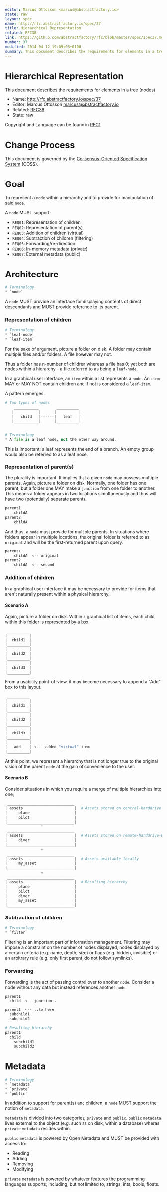 ```yaml
---
editor: Marcus Ottosson <marcus@abstractfactory.io>
state: raw
layout: spec
name: http://rfc.abstractfactory.io/spec/37
title: Hierarchical Representation
related: RFC38
link: https://github.com/abstractfactory/rfc/blob/master/spec/spec37.md
number: 37
modified: 2014-04-12 19:09:03+0100
summary: This document describes the requirements for elements in a tree (nodes)
---
```


# Hierarchical Representation

This document describes the requirements for elements in a tree (nodes)

* Name: http://rfc.abstractfactory.io/spec/37
* Editor: Marcus Ottosson <marcus@abstractfactory.io>
* Related: [RFC38](http://rfc.abstractfactory.io/spec/38)
* State: raw

Copyright and Language can be found in [RFC1](http://rfc.abstractfactory.io/spec/1)

# Change Process

This document is governed by the [Consensus-Oriented Specification System](http://www.digistan.org/spec:1/COSS) (COSS).

# Goal

To represent a `node` within a hierarchy and to provide for manipulation of said `node`.

A `node` MUST support:

* `REQ01`: Representation of children
* `REQ02`: Representation of parent(s)
* `REQ03`: Addition of children (virtual)
* `REQ04`: Subtraction of children (filtering)
* `REQ05`: Forwarding/re-direction
* `REQ06`: In-memory metadata (private)
* `REQ07`: External metadata (public)

# Architecture

```python
# Terminology
* `node`
```

A `node` MUST provide an interface for displaying contents of direct descendants and MUST provide reference to its parent.

### Representation of children

```python
# Terminology
* `leaf-node`
* `leaf-item`
```

For the sake of argument, picture a folder on disk. A folder may contain multiple files and/or folders. A file however may not.

Thus a folder has n-number of children whereas a file has 0; yet both are nodes within a hierarchy - a file referred to as being a `leaf-node`.

In a graphical user interface, an `item` within a list represents a `node`. An `item` MAY or MAY NOT contain children and if not is considered a `leaf-item`.

A pattern emerges.

```python
# Two types of nodes
    ___________        __________ 
   |           |      |          |
   |   child   |------|   leaf   |
   |___________|      |__________|
 
```

```python
# Terminology
* A file is a leaf node, not the other way around.
```

This is important; a leaf represents the end of a branch. An empty group would also be referred to as a leaf node.

### Representation of parent(s)

The plurality is important. It implies that a given `node` may possess multiple parents. Again, picture a folder on disk. Normally, one folder has one parent, but a folder one MAY make a `junction` from one folder to another. This means a folder appears in two locations simultaneously and thus will have two (potentially) separate parents.

```python
parent1
    childA
parent2
    childA
```

And thus, a `node` must provide for multiple parents. In situations where folders appear in multiple locations, the original folder is referred to as `original` and will be the first-returned parent upon query.

```python
parent1
    childA  <-- original
parent2
    childA  <-- second
```

### Addition of children

In a graphical user interface it may be necessary to provide for items that aren't naturally present within a physical hierarchy.

#### Scenario A

Again, picture a folder on disk. Within a graphical list of items, each child within this folder is represented by a box.

```python
 __________
|          |
|  child1  |
|__________|
|          |
|  child2  |
|__________|
|          |
|  child3  |
|__________| 

```

From a usability point-of-view, it may become necessary to append a "Add" box to this layout.

```python
 __________
|          |
|  child1  |
|__________|
|          |
|  child2  |
|__________|
|          |
|  child3  |
|__________| 
|          |
|   add    | <--- added "virtual" item
|__________|

```

At this point, we represent a hierarchy that is not longer true to the original vision of the parent `node` at the gain of convenience to the user.

#### Scenario B

Consider situations in which you require a merge of multiple hierarchies into one;

```python
 ______________________________
| assets                       |  # Assets stored on central-harddrive-A
|     plane                    |
|     pilot                    |
|______________________________|
                +
 ______________________________
| assets                       |  # Assets stored on remote-harddrive-B
|     diver                    |
|______________________________|
                +
 ______________________________
| assets                       |  # Assets available locally
|     my_asset                 |
|______________________________|
                =
 ______________________________
| assets                       |  # Resulting hierarchy
|     plane                    |
|     pilot                    |
|     diver                    |
|     my_asset                 |
|______________________________|

```

### Subtraction of children

```python
# Terminology
* `filter`
```

Filtering is an important part of information management. Filtering may impose a constraint on the number of nodes displayed, nodes displayed by a certain criteria (e.g. name, depth, size) or flags (e.g. hidden, invisible) or an arbitrary rule (e.g. only first parent, do not follow symlinks).

### Forwarding

Forwarding is the act of passing control over to another `node`. Consider a node without any data but instead references another `node`.

```python
parent1
  child  <-- junction..

parent2  <-- ..to here
  subchild1
  subchild2

# Resulting hierarchy
parent1
  child
    subchild1
    subchild2
```

# Metadata

```python
# Terminology
* `metadata`
* `private`
* `public`
```

In addition to support for parent(s) and children, a `node` MUST support the notion of `metadata`.

`metadata` is divided into two categories; `private` and `public`. `public` `metadata` lives external to the object (e.g. such as on disk, within a database) wheras `private` `metadata` resides within.

`public` `metadata` is powered by Open Metadata and MUST be provided with access to:

* Reading
* Adding
* Removing
* Modifying

`private` `metadata` is powered by whatever features the programming languages supports; including, but not limited to, strings, ints, bools, floats.